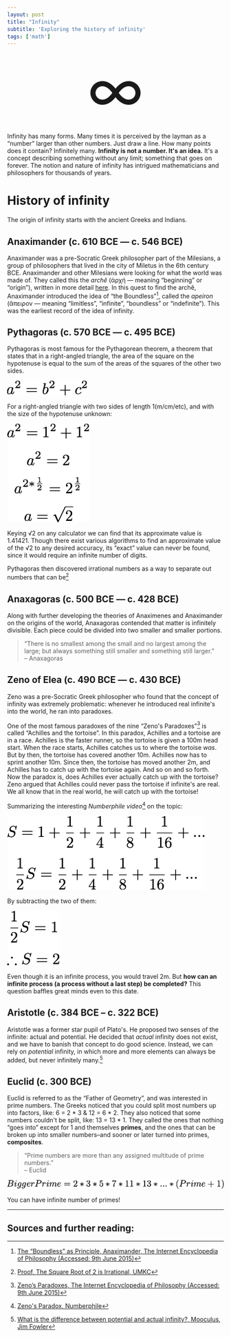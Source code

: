 ```yaml
---
layout: post
title: "Infinity"
subtitle: 'Exploring the history of infinity'
tags: ['math']
---
```


<div style="text-align: center; font-size: 10em;">∞</div>

Infinity has many forms. Many times it is perceived by the layman as a “number” larger than other numbers. Just draw a line. How many points does it contain? Infinitely many.
**Infinity is not a number. It's an idea.** It's a concept describing something without any limit; something that goes on forever. The notion and nature of infinity has intrigued mathematicians and philosophers for thousands of years.

# History of infinity

The origin of infinity starts with the ancient Greeks and Indians.

## Anaximander (c. 610 BCE — c. 546 BCE)

Anaximander was a pre-Socratic Greek philosopher part of the Milesians, a group of philosophers that lived in the city of Miletus in the 6th century BCE. Anaximander and other Milesians were looking for what the world was made of. They called this the _archê_ (ἀρχή — meaning “beginning” or “origin”), written in more detail [here](/matter). In this quest to find the archê, Anaximander introduced the idea of “the Boundless”[^1], called the _apeiron_ (ἄπειρον — meaning “limitless”, “infinite”, “boundless” or “indefinite”). This was the earliest record of the idea of infinity.

## Pythagoras (c. 570 BCE — c. 495 BCE)

Pythagoras is most famous for the Pythagorean theorem, a theorem that states that in a right-angled triangle, the area of the square on the hypotenuse is equal to the sum of the areas of the squares of the other two sides.

<img src="/resources/post-images/infinity/Pythagorean_theorem.png">

For a right-angled triangle with two sides of length 1(m/cm/etc), and with the size of the hypotenuse unknown:

<img src="/resources/post-images/infinity/Pythagorean_theorem-Example.png">

Keying √2 on any calculator we can find that its approximate value is 1.41421. Though there exist various algorithms to find an approximate value of the √2 to any desired accuracy, its “exact” value can never be found, since it would require an infinite number of digits.

Pythagoras then discovered irrational numbers as a way to separate out numbers that can be[^5]

## Anaxagoras (c. 500 BCE — c. 428 BCE)

Along with further developing the theories of Anaximenes and Anaximander on the origins of the world, Anaxagoras contended that matter is infinitely divisible. Each piece could be divided into two smaller and smaller portions.

>“There is no smallest among the small and no largest among the large; but always something still smaller and something still larger.”
<br/>– Anaxagoras

## Zeno of Elea (c. 490 BCE — c. 430 BCE)

Zeno was a pre-Socratic Greek philosopher who found that the concept of infinity was extremely problematic: whenever he introduced real infinite's into the world, he ran into paradoxes.

One of the most famous paradoxes of the nine “Zeno's Paradoxes”[^2] is called “Achilles and the tortoise”. In this paradox, Achilles and a tortoise are in a race. Achilles is the faster runner, so the tortoise is given a 100m head start. When the race starts, Achilles catches us to where the tortoise *was*. But by then, the tortoise has covered another 10m. Achilles now has to sprint another 10m. Since then, the tortoise has moved another 2m, and Achilles has to catch up with the tortoise again. And so on and so forth. Now the paradox is, does Achilles ever actually catch up with the tortoise? Zeno argued that Achilles could never pass the tortoise if infinite's are real. We all know that in the real world, he will catch up with the tortoise!

Summarizing the interesting <cite>Numberphile video</cite>[^3] on the topic:

<img src="/resources/post-images/infinity/Zenos_Paradox.png">

By subtracting the two of them:

<img src="/resources/post-images/infinity/Zenos_Paradox-2.png">

Even though it is an infinite process, you would travel 2m. But **how can an infinite process (a process without a last step) be completed?** This question baffles great minds even to this date.

## Aristotle (c. 384 BCE – c. 322 BCE)

Aristotle was a former star pupil of Plato's. He proposed two senses of the infinite: actual and potential. He decided that *actual* infinity does not exist, and we have to banish that concept to do good science. Instead, we can rely on *potential* infinity, in which more and more elements can always be added, but never infinitely many.[^4]

## Euclid (c. 300 BCE)

Euclid is referred to as the “Father of Geometry”, and was interested in prime numbers. The Greeks noticed that you could split most numbers up into factors, like: 6 = 2 * 3 & 12 = 6 * 2. They also noticed that some numbers couldn't be split, like: 13 = 13 * 1. They called the ones that nothing “goes into” except for 1 and themselves **primes**, and the ones that can be broken up into smaller numbers–and sooner or later turned into primes, **composites**.

> “Prime numbers are more than any assigned multitude of prime numbers.”
<br/>– Euclid

<img src="/resources/post-images/infinity/Euclid_Primes.png">

You can have infinite number of primes!


--------

## Sources and further reading:

[^1]:[The “Boundless” as Principle, Anaximander, The Internet Encyclopedia of Philosophy (Accessed: 9th June 2015)](http://www.iep.utm.edu/anaximan/#H2)
[^2]:[Zeno’s Paradoxes, The Internet Encyclopedia of Philosophy  (Accessed: 9th June 2015)](http://www.iep.utm.edu/zeno-par/)
[^3]:[Zeno's Paradox, Numberphile](https://www.youtube.com/watch?v=u7Z9UnWOJNY)
[^4]:[What is the difference between potential and actual infinity?, Mooculus, Jim Fowler](https://www.youtube.com/watch?v=rNBoGy19lHc)
[^5]:[Proof, The Square Root of 2 is Irrational, UMKC](https://www.youtube.com/watch?v=2NjUZHmTxSA)
